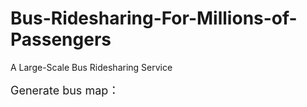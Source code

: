 # Bus-Ridesharing-For-Millions-of-Passengers
A Large-Scale Bus Ridesharing Service

<font size="4">Generate bus map：</font>

